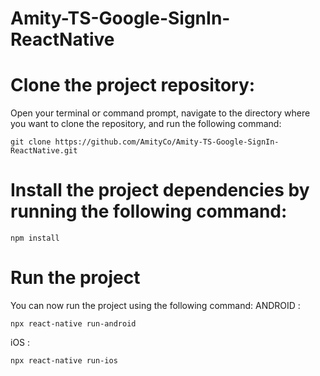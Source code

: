 # Amity-TS-Google-SignIn-ReactNative

# Clone the project repository:
Open your terminal or command prompt, navigate to the directory where you want to clone the repository, and run the following command:

```
git clone https://github.com/AmityCo/Amity-TS-Google-SignIn-ReactNative.git

```

# Install the project dependencies by running the following command:

```
npm install

```
# Run the project
You can now run the project using the following command:
ANDROID :
```
npx react-native run-android
```
iOS :
```
npx react-native run-ios
```
